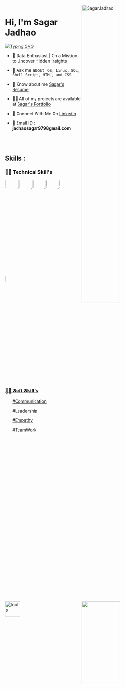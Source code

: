  <img width=50% align=right  title="SagarJadhao"  src="https://capsule-render.vercel.app/api?type=waving&color=gradient&customColorList=6,11,20&height=150&section=header&text=🔰&fontSize=40&fontColor=fff&animation=twinkling&fontAlignY=32"/>
<h1>Hi, I'm Sagar Jadhao</h1>
<p>
<a href="https://git.io/typing-svg"><img src="https://readme-typing-svg.demolab.com?font=Fira+Code&size=24&duration=4000&pause=1000&color=F70000&background=FFFFFF00&width=700&height=51&lines=Data+Enthusiast" alt="Typing SVG" /></a>
</p>

<div>

  <img src="https://media4.giphy.com/media/qgQUggAC3Pfv687qPC/giphy.gif"  width = "50%" height= "270" align = "right"> 
 

- 💎  Data Enthusiast | On a Mission to Uncover Hidden Insights

- 💬 Ask me about ` OS, Linux, SQL, Shell Script, HTML, and CSS.`

- 📄 Know about me <a href="https://drive.google.com/file/d/1fL5twdC4PYSQWzi70TMCtdzQ4UsVD4Y_/view?usp=sharing ">Sagar's Resume</a>

- 👨‍💻 All of my projects are available at <a href="https://sagar19998.github.io/">Sagar's Portfolio</a>

- 📮 Connect With Me On <a href="https://www.linkedin.com/in/sagar-jadhav-b67248210/ ">LinkedIn</a>


- 📨 Email ID : **jadhaosagar9798gmail.com**

</div>

 </br> </br>

 <!-- -------------------------------------------------------    Middle Section  ----------------------------------------------------------------------- -->
 
 <img align="left" width="50" alt="tools" src="https://camo.githubusercontent.com/beb64ff21c883e318e4f5db5231c2ba4175705bea1c9249e82a41ab375db4f75/68747470733a2f2f6d65646961322e67697068792e636f6d2f6d656469612f51737347456d706b79454f684243623765312f67697068792e6769663f6369643d656366303565343761306e336769316266716e74716d6f62386739616964316f796a327772336473336d67373030626c267269643d67697068792e676966" />

 ## Skills : 

 ### 👨‍💻 Technical Skill's

<code><a href="#"><img width="8%" src="https://cdn-icons-png.flaticon.com/128/2172/2172894.png"></code> 
<code><a href="#"><img width="8%" src="https://cdn-icons-png.flaticon.com/128/6124/6124995.png"></code>
<code><a href="#"><img width="8%" src="https://cdn-icons-png.flaticon.com/128/2572/2572499.png"></code>
<code><a href="#"><img width="8%" src="https://encrypted-tbn0.gstatic.com/images?q=tbn:ANd9GcTeeWONamt9Jk6FPz2GL-xvVRF72uZbkU9O7w&usqp=CAU"></code>
<code><a href="#"><img width="8%" src="https://cdn-icons-png.flaticon.com/128/5968/5968267.png"></code>
<code><a href="#"><img width="8%" src="https://cdn-icons-png.flaticon.com/128/5968/5968242.png"></code>

</br>
 
### 👨‍💻 Soft Skill's
 <ul>#Communication</ul>
 <ul>#Leadership</ul>
 <ul>#Empathy</ul> 
 <ul>#TeamWork</ul>


<!-- -------------------------------------------------------------   Trophy and Stats  ------------------------------------------------------------------------- -->



